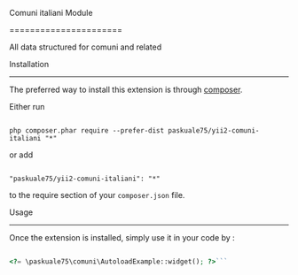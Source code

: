 Comuni italiani Module

======================

All data structured for comuni and related



Installation

------------



The preferred way to install this extension is through [composer](http://getcomposer.org/download/).



Either run



```

php composer.phar require --prefer-dist paskuale75/yii2-comuni-italiani "*"

```



or add



```

"paskuale75/yii2-comuni-italiani": "*"

```



to the require section of your `composer.json` file.





Usage

-----



Once the extension is installed, simply use it in your code by  :



```php

<?= \paskuale75\comuni\AutoloadExample::widget(); ?>```
